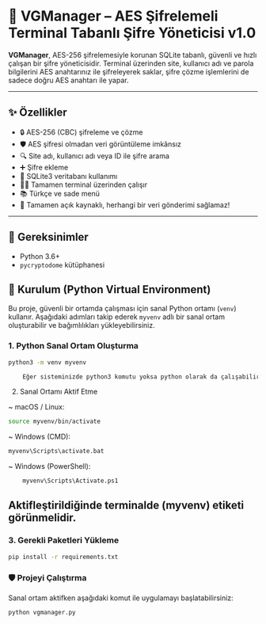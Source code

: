 # 🔐 VGManager – AES Şifrelemeli Terminal Tabanlı Şifre Yöneticisi v1.0

**VGManager**, AES-256 şifrelemesiyle korunan SQLite tabanlı, güvenli ve hızlı çalışan bir şifre yöneticisidir. Terminal üzerinden site, kullanıcı adı ve parola bilgilerini AES anahtarınız ile şifreleyerek saklar, şifre çözme işlemlerini de sadece doğru AES anahtarı ile yapar.

---

## ✨ Özellikler

- 🔒 AES-256 (CBC) şifreleme ve çözme
- 🛡️ AES şifresi olmadan veri görüntüleme imkânsız
- 🔍 Site adı, kullanıcı adı veya ID ile şifre arama
- ➕ Şifre ekleme
- 💾 SQLite3 veritabanı kullanımı
- 👨‍💻 Tamamen terminal üzerinden çalışır
- 📚 Türkçe ve sade menü
- 🌱 Tamamen açık kaynaklı, herhangi bir veri gönderimi sağlamaz!

---

## 💽 Gereksinimler

- Python 3.6+
- `pycryptodome` kütüphanesi

## 🔧 Kurulum (Python Virtual Environment)

Bu proje, güvenli bir ortamda çalışması için sanal Python ortamı (`venv`) kullanır. Aşağıdaki adımları takip ederek `myvenv` adlı bir sanal ortam oluşturabilir ve bağımlılıkları yükleyebilirsiniz.

### 1. Python Sanal Ortam Oluşturma

```bash
python3 -m venv myvenv

    Eğer sisteminizde python3 komutu yoksa python olarak da çalışabilir.
```
2. Sanal Ortamı Aktif Etme

  ~ macOS / Linux:
```bash
source myvenv/bin/activate
```
  ~ Windows (CMD):
```bash
myvenv\Scripts\activate.bat
```

  ~ Windows (PowerShell):
```bash
    myvenv\Scripts\Activate.ps1
```

Aktifleştirildiğinde terminalde (myvenv) etiketi görünmelidir.
-------
### **3. Gerekli Paketleri Yükleme**

```bash
pip install -r requirements.txt
```
### **🛡️ Projeyi Çalıştırma**

Sanal ortam aktifken aşağıdaki komut ile uygulamayı başlatabilirsiniz:
```bash
python vgmanager.py
```
